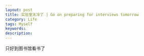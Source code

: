 ```yaml
---
layout: post
title: 实验室太冷了 | Go on preparing for interviews tomorrow
category: Life
tags: Myself
keywords: 
description: 
---
```


只好到图书馆看书了